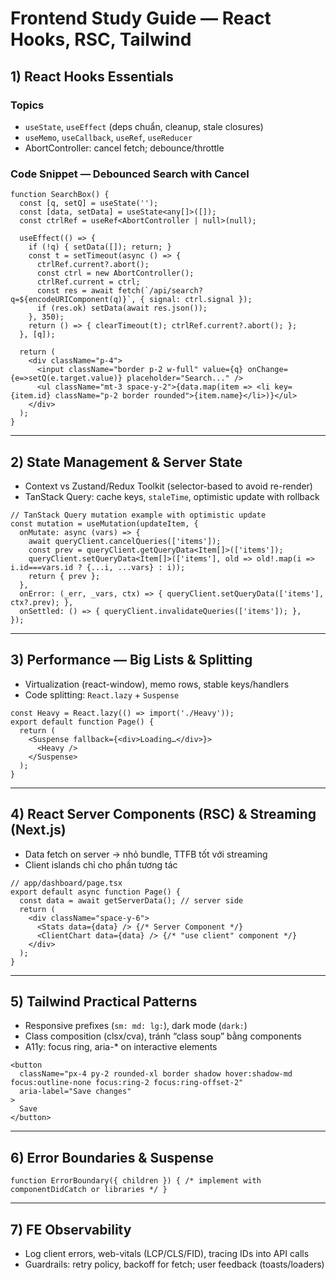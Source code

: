 # Frontend Study Guide — React Hooks, RSC, Tailwind

## 1) React Hooks Essentials
### Topics
- `useState`, `useEffect` (deps chuẩn, cleanup, stale closures)
- `useMemo`, `useCallback`, `useRef`, `useReducer`
- AbortController: cancel fetch; debounce/throttle

### Code Snippet — Debounced Search with Cancel
```tsx
function SearchBox() {
  const [q, setQ] = useState('');
  const [data, setData] = useState<any[]>([]);
  const ctrlRef = useRef<AbortController | null>(null);

  useEffect(() => {
    if (!q) { setData([]); return; }
    const t = setTimeout(async () => {
      ctrlRef.current?.abort();
      const ctrl = new AbortController();
      ctrlRef.current = ctrl;
      const res = await fetch(`/api/search?q=${encodeURIComponent(q)}`, { signal: ctrl.signal });
      if (res.ok) setData(await res.json());
    }, 350);
    return () => { clearTimeout(t); ctrlRef.current?.abort(); };
  }, [q]);

  return (
    <div className="p-4">
      <input className="border p-2 w-full" value={q} onChange={e=>setQ(e.target.value)} placeholder="Search..." />
      <ul className="mt-3 space-y-2">{data.map(item => <li key={item.id} className="p-2 border rounded">{item.name}</li>)}</ul>
    </div>
  );
}
```

---

## 2) State Management & Server State
- Context vs Zustand/Redux Toolkit (selector-based to avoid re-render)
- TanStack Query: cache keys, `staleTime`, optimistic update with rollback

```tsx
// TanStack Query mutation example with optimistic update
const mutation = useMutation(updateItem, {
  onMutate: async (vars) => {
    await queryClient.cancelQueries(['items']);
    const prev = queryClient.getQueryData<Item[]>(['items']);
    queryClient.setQueryData<Item[]>(['items'], old => old!.map(i => i.id===vars.id ? {...i, ...vars} : i));
    return { prev };
  },
  onError: (_err, _vars, ctx) => { queryClient.setQueryData(['items'], ctx?.prev); },
  onSettled: () => { queryClient.invalidateQueries(['items']); },
});
```

---

## 3) Performance — Big Lists & Splitting
- Virtualization (react-window), memo rows, stable keys/handlers
- Code splitting: `React.lazy` + `Suspense`

```tsx
const Heavy = React.lazy(() => import('./Heavy'));
export default function Page() {
  return (
    <Suspense fallback={<div>Loading…</div>}>
      <Heavy />
    </Suspense>
  );
}
```

---

## 4) React Server Components (RSC) & Streaming (Next.js)
- Data fetch on server → nhỏ bundle, TTFB tốt với streaming
- Client islands chỉ cho phần tương tác

```tsx
// app/dashboard/page.tsx
export default async function Page() {
  const data = await getServerData(); // server side
  return (
    <div className="space-y-6">
      <Stats data={data} /> {/* Server Component */}
      <ClientChart data={data} /> {/* "use client" component */}
    </div>
  );
}
```

---

## 5) Tailwind Practical Patterns
- Responsive prefixes (`sm: md: lg:`), dark mode (`dark:`)
- Class composition (clsx/cva), tránh “class soup” bằng components
- A11y: focus ring, aria-* on interactive elements

```tsx
<button
  className="px-4 py-2 rounded-xl border shadow hover:shadow-md focus:outline-none focus:ring-2 focus:ring-offset-2"
  aria-label="Save changes"
>
  Save
</button>
```

---

## 6) Error Boundaries & Suspense
```tsx
function ErrorBoundary({ children }) { /* implement with componentDidCatch or libraries */ }
```

---

## 7) FE Observability
- Log client errors, web-vitals (LCP/CLS/FID), tracing IDs into API calls
- Guardrails: retry policy, backoff for fetch; user feedback (toasts/loaders)